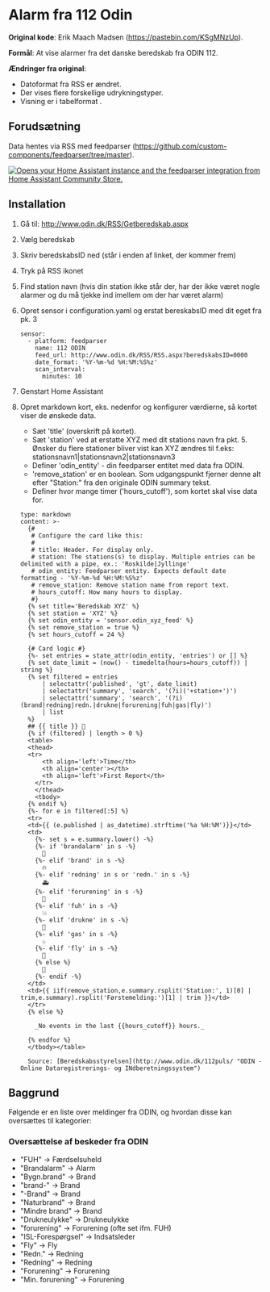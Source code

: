# Alarm fra 112 Odin

**Original kode**: Erik Maach Madsen (https://pastebin.com/KSgMNzUp).


**Formål**: At vise alarmer fra det danske beredskab fra ODIN 112. 


**Ændringer fra original**: 

- Datoformat fra RSS er ændret.
- Der vises flere forskellige udrykningstyper.
- Visning er i tabelformat .



## Forudsætning
Data hentes via RSS med feedparser (https://github.com/custom-components/feedparser/tree/master).

[![Opens your Home Assistant instance and the feedparser integration from Home Assistant Community Store.](https://my.home-assistant.io/badges/hacs_repository.svg)](https://my.home-assistant.io/redirect/hacs_repository/?category=Integration&repository=feedparser&owner=custom-components)


## Installation
1. Gå til: http://www.odin.dk/RSS/Getberedskab.aspx
2. Vælg beredskab
3. Skriv beredskabsID ned (står i enden af linket, der kommer frem)
4. Tryk på RSS ikonet
5. Find station navn (hvis din station ikke står der, har der ikke været nogle alarmer og du må tjekke ind imellem om der har været alarm)
6. Opret sensor i configuration.yaml og erstat bereskabsID med dit eget fra pk. 3
    ```
    sensor:
      - platform: feedparser
        name: 112 ODIN
        feed_url: http://www.odin.dk/RSS/RSS.aspx?beredskabsID=0000
        date_format: '%Y-%m-%d %H:%M:%S%z' 
        scan_interval:
          minutes: 10
    ```
7. Genstart Home Assistant
8. Opret markdown kort, eks. nedenfor og konfigurer værdierne, så kortet viser de ønskede data.
   - Sæt 'title' (overskrift på kortet).
   - Sæt 'station' ved at erstatte XYZ med dit stations navn fra pkt. 5. Ønsker du flere stationer bliver vist kan XYZ ændres til f.eks: stationsnavn1|stationsnavn2|stationsnavn3
   - Definer 'odin_entity' - din feedparser entitet med data fra ODIN.
   - 'remove_station' er en boolean. Som udgangspunkt fjerner denne alt efter "Station:" fra den originale ODIN summary tekst.
   - Definer hvor mange timer ('hours_cutoff'), som kortet skal vise data for.

    ```
    type: markdown
    content: >-
      {# 
       # Configure the card like this:
       # 
       # title: Header. For display only. 
       # station: The stations(s) to display. Multiple entries can be delimited with a pipe, ex.: 'Roskilde|Jyllinge'
       # odin_entity: Feedparser entity. Expects default date formatting - '%Y-%m-%d %H:%M:%S%z' 
       # remove_station: Remove station name from report text.
       # hours_cutoff: How many hours to display.
       #}
      {% set title='Beredskab XYZ' %}
      {% set station = 'XYZ' %} 
      {% set odin_entity = 'sensor.odin_xyz_feed' %}
      {% set remove_station = true %}
      {% set hours_cutoff = 24 %}

      {# Card logic #}
      {%- set entries = state_attr(odin_entity, 'entries') or [] %}  
      {% set date_limit = (now() - timedelta(hours=hours_cutoff)) | string %}  
      {% set filtered = entries
          | selectattr('published', 'gt', date_limit)
          | selectattr('summary', 'search', '(?i)('+station+')')
          | selectattr('summary', 'search', '(?i)(brand|redning|redn.|drukne|forurening|fuh|gas|fly)')
          | list
      %}
      ## {{ title }} 🚨
      {% if (filtered) | length > 0 %}
      <table>
      <thead>
      <tr>
          <th align='left'>Time</th>
          <th align='center'></th>
          <th align='left'>First Report</th>
        </tr>
        </thead>
        <tbody>
      {% endif %}
      {%- for e in filtered[:5] %}
      <tr> 
      <td>{{ (e.published | as_datetime).strftime('%a %H:%M')}}</td>
      <td>
        {%- set s = e.summary.lower() -%}
        {%- if 'brandalarm' in s -%}
          🔔
        {%- elif 'brand' in s -%}
          🔥
        {%- elif 'redning' in s or 'redn.' in s -%}
          🚑
        {%- elif 'forurening' in s -%}
          🫗
        {%- elif 'fuh' in s -%}
          💥   
        {%- elif 'drukne' in s -%}
          🛟
        {%- elif 'gas' in s -%}
          ♨ 
        {%- elif 'fly' in s -%}
          🛬
        {% else %}
          🚨
        {%- endif -%} 
      </td>
      <td>{{ iif(remove_station,e.summary.rsplit('Station:', 1)[0] | trim,e.summary).rsplit('Førstemelding:')[1] | trim }}</td>
      </tr>
      {% else %}

        _No events in the last {{hours_cutoff}} hours._

      {% endfor %}
      </tbody></table>

      Source: [Beredskabsstyrelsen](http://www.odin.dk/112puls/ "ODIN - Online Dataregistrerings- og INdberetningssystem")
      ```

## Baggrund

Følgende er en liste over meldinger fra ODIN, og hvordan disse kan oversættes til kategorier:

### Oversættelse af beskeder fra ODIN

* "FUH" -> Færdselsuheld 
* "Brandalarm" -> Alarm
* "Bygn.brand" -> Brand
* "brand-" -> Brand
* "-Brand" -> Brand
* "Naturbrand" -> Brand
* "Mindre brand" -> Brand
* "Drukneulykke" -> Drukneulykke
* "forurening" -> Forurening (ofte set ifm. FUH)
* "ISL-Forespørgsel" -> Indsatsleder
* "Fly" -> Fly
* "Redn." -> Redning
* "Redning" -> Redning
* "Forurening" -> Forurening
* "Min. forurening" -> Forurening